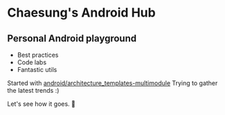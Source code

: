 # Chaesung's Android Hub

## Personal Android playground

* Best practices
* Code labs
* Fantastic utils

Started with [android/architecture_templates-multimodule](https://github.com/android/architecture-templates/tree/multimodule)
  Trying to gather the latest trends :)

  Let's see how it goes. 🤞
